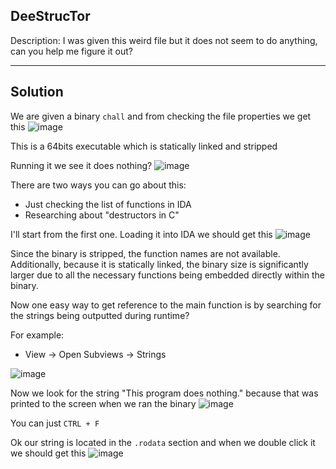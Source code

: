 ## DeeStrucTor

Description: I was given this weird file but it does not seem to do anything, can you help me figure it out?

---
Solution
---

We are given a binary `chall` and from checking the file properties we get this
![image](https://github.com/user-attachments/assets/b8cf86f9-a503-4ff1-8991-06c69e1f9088)

This is a 64bits executable which is statically linked and stripped

Running it we see it does nothing?
![image](https://github.com/user-attachments/assets/1fb73a9a-179e-4623-b0d5-dc0472e42f47)

There are two ways you can go about this:
- Just checking the list of functions in IDA
- Researching about "destructors in C"

I'll start from the first one. Loading it into IDA we should get this
![image](https://github.com/user-attachments/assets/0156a070-1823-44d5-ac0b-ddd8137cec01)

Since the binary is stripped, the function names are not available. Additionally, because it is statically linked, the binary size is significantly larger due to all the necessary functions being embedded directly within the binary.

Now one easy way to get reference to the main function is by searching for the strings being outputted during runtime?

For example:
- View -> Open Subviews -> Strings

![image](https://github.com/user-attachments/assets/005b4e0e-31cb-489a-93f1-1557bd5ac117)

Now we look for the string "This program does nothing." because that was printed to the screen when we ran the binary
![image](https://github.com/user-attachments/assets/64a3bf87-6b3d-4980-9a5b-954d839cd7ad)

You can just `CTRL + F`

Ok our string is located in the `.rodata` section and when we double click it we should get this
![image](https://github.com/user-attachments/assets/80ebbf78-4460-4707-bdcb-679149e51ded)

















